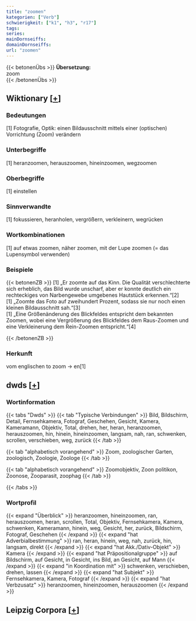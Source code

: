 ```yaml
---
title: "zoomen"
kategorien: ["Verb"]
schwierigkeit: ["k1", "h3", "r17"]
tags:
series:
mainDornseiffs:
domainDornseiffs:
url: "zoomen"
---
```


{{< betonenÜbs >}}
**Übersetzung:**  
zoom  
{{< /betonenÜbs >}}

## Wiktionary [[+](https://de.wiktionary.org/wiki/zoomen)]

### Bedeutungen
[1] Fotografie, Optik: einen Bildausschnitt mittels einer (optischen) Vorrichtung (Zoom) verändern  

### Unterbegriffe
[1] heranzoomen, herauszoomen, hineinzoomen, wegzoomen  

### Oberbegriffe
[1] einstellen  

### Sinnverwandte
[1] fokussieren, heranholen, vergrößern, verkleinern, wegrücken  

### Wortkombinationen
[1] auf etwas zoomen, näher zoomen, mit der Lupe zoomen (= das Lupensymbol verwenden)  

### Beispiele
{{< betonenZB >}}
[1] „Er zoomte auf das Kinn. Die Qualität verschlechterte sich erheblich, das Bild wurde unscharf, aber er konnte deutlich ein rechteckiges von Narbengewebe umgebenes Hautstück erkennen.“[2]  
[1] „Zoomte das Foto auf zweihundert Prozent, sodass sie nur noch einen kleinen Bildausschnitt sah.“[3]  
[1] „Eine Größenänderung des Blickfeldes entspricht dem bekannten Zoomen, wobei eine Vergrößerung des Blickfeldes dem Raus-Zoomen und eine Verkleinerung dem Rein-Zoomen entspricht.“[4]  

{{< /betonenZB >}}
### Herkunft
vom englischen to zoom → en[1]  



## dwds [[+](https://www.dwds.de/wb/zoomen)]

### Wortinformation
{{< tabs "Dwds" >}}
{{< tab "Typische Verbindungen" >}}
Bild, Bildschirm, Detail, Fernsehkamera, Fotograf, Geschehen, Gesicht, Kamera, Kameramann, Objektiv, Total, drehen, her, heran, heranzoomen, herauszoomen, hin, hinein, hineinzoomen, langsam, nah, ran, schwenken, scrollen, verschieben, weg, zurück
{{< /tab >}}

{{< tab "alphabetisch vorangehend" >}}
Zoom, zoologischer Garten, zoologisch, Zoologie, Zoologe
{{< /tab >}}

{{< tab "alphabetisch vorangehend" >}}
Zoomobjektiv, Zoon politikon, Zoonose, Zooparasit, zoophag
{{< /tab >}}

{{< /tabs >}}

### Wortprofil
{{< expand "Überblick" >}} heranzoomen, hineinzoomen, ran, herauszoomen, heran, scrollen, Total, Objektiv, Fernsehkamera, Kamera, schwenken, Kameramann, hinein, weg, Gesicht, her, zurück, Bildschirm, Fotograf, Geschehen {{< /expand >}}
{{< expand "hat Adverbialbestimmung" >}} ran, heran, hinein, weg, nah, zurück, hin, langsam, direkt {{< /expand >}}
{{< expand "hat Akk./Dativ-Objekt" >}} Kamera {{< /expand >}}
{{< expand "hat Präpositionalgruppe" >}} auf Bildschirm, auf Gesicht, in Gesicht, ins Bild, an Gesicht, auf Mann {{< /expand >}}
{{< expand "in Koordination mit" >}} schwenken, verschieben, drehen, lassen {{< /expand >}}
{{< expand "hat Subjekt" >}} Fernsehkamera, Kamera, Fotograf {{< /expand >}}
{{< expand "hat Verbzusatz" >}} heranzoomen, hineinzoomen, herauszoomen {{< /expand >}}

## Leipzig Corpora [[+](https://corpora.uni-leipzig.de/en/res?word=zoomen&corpusId=deu_newscrawl-public_2018)]

